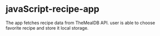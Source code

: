 # javaScript-recipe-app
The app fetches recipe data from TheMealDB API. user is able to choose favorite recipe and store it local storage.
